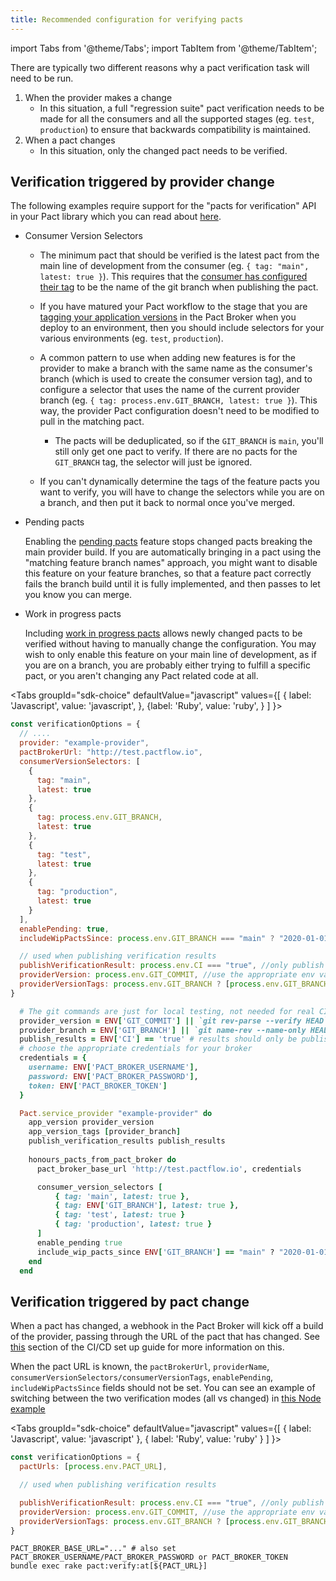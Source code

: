```yaml
---
title: Recommended configuration for verifying pacts
---
```


import Tabs from '@theme/Tabs';
import TabItem from '@theme/TabItem';


There are typically two different reasons why a pact verification task will need to be run.

1. When the provider makes a change
   * In this situation, a full "regression suite" pact verification needs to be made for all the consumers and all the supported stages (eg. `test`, `production`) to ensure that backwards compatibility is maintained.
2. When a pact changes
   * In this situation, only the changed pact needs to be verified.

## Verification triggered by provider change

The following examples require support for the "pacts for verification" API in your Pact library which you can read about [here](/pact_broker/advanced_topics/provider_verification_results#pacts-for-verification).


* Consumer Version Selectors

    * The minimum pact that should be verified is the latest pact from the main line of development from the consumer (eg. `{ tag: "main", latest: true }`). This requires that the [consumer has configured their tag](/consumer/recommended_configuration) to be the name of the git branch when publishing the pact.

    * If you have matured your Pact workflow to the stage that you are [tagging your application versions](/pact_nirvana/step_6) in the Pact Broker when you deploy to an environment, then you should include selectors for your various environments (eg. `test`, `production`).

    * A common pattern to use when adding new features is for the provider to make a branch with the same name as the consumer's branch (which is used to create the consumer version tag), and to configure a selector that uses the name of the current provider branch (eg. `{ tag: process.env.GIT_BRANCH, latest: true }`). This way, the provider Pact configuration doesn't need to be modified to pull in the matching pact.

        * The pacts will be deduplicated, so if the `GIT_BRANCH` is `main`, you'll still only get one pact to verify. If there are no pacts for the `GIT_BRANCH` tag, the selector will just be ignored.

    * If you can't dynamically determine the tags of the feature pacts you want to verify, you will have to change the selectors while you are on a branch, and then put it back to normal once you've merged.

* Pending pacts

    Enabling the [pending pacts](/pact_broker/advanced_topics/pending_pacts) feature stops changed pacts breaking the main provider
    build. If you are automatically bringing in a pact using the "matching feature branch names" approach, you might want to disable this feature on your feature branches, so that a feature pact correctly fails the branch build until it is fully implemented, and then passes to let you know you can merge.

* Work in progress pacts

    Including [work in progress pacts](/pact_broker/advanced_topics/wip_pacts) allows newly changed pacts to be verified without having to manually change the configuration. You may wish to only enable this feature on your main line of development, as if you are on a branch, you are probably either trying to fulfill a specific pact, or you aren't changing any Pact related code at all.

<Tabs
  groupId="sdk-choice"
  defaultValue="javascript"
  values={[
    { label: 'Javascript', value: 'javascript', },
    {label: 'Ruby', value: 'ruby', }
  ]
}>
  <TabItem value="javascript">

  ```js
  const verificationOptions = {
    // ....
    provider: "example-provider",
    pactBrokerUrl: "http://test.pactflow.io",
    consumerVersionSelectors: [
      {
        tag: "main",
        latest: true
      },
      {
        tag: process.env.GIT_BRANCH,
        latest: true
      },
      {
        tag: "test",
        latest: true
      },
      {
        tag: "production",
        latest: true
      }
    ],
    enablePending: true,
    includeWipPactsSince: process.env.GIT_BRANCH === "main" ? "2020-01-01" : undefined,

    // used when publishing verification results
    publishVerificationResult: process.env.CI === "true", //only publish from CI
    providerVersion: process.env.GIT_COMMIT, //use the appropriate env var from your CI system
    providerVersionTags: process.env.GIT_BRANCH ? [process.env.GIT_BRANCH] : [],
  }
  ```
  </TabItem>

  
  <TabItem value="ruby">

  ```ruby
    # The git commands are just for local testing, not needed for real CI
    provider_version = ENV['GIT_COMMIT'] || `git rev-parse --verify HEAD`.strip
    provider_branch = ENV['GIT_BRANCH'] || `git name-rev --name-only HEAD`.strip
    publish_results = ENV['CI'] == 'true' # results should only be published from CI
    # choose the appropriate credentials for your broker
    credentials = {
      username: ENV['PACT_BROKER_USERNAME'],
      password: ENV['PACT_BROKER_PASSWORD'],
      token: ENV['PACT_BROKER_TOKEN']
    }

    Pact.service_provider "example-provider" do
      app_version provider_version
      app_version_tags [provider_branch]
      publish_verification_results publish_results
      
      honours_pacts_from_pact_broker do
        pact_broker_base_url 'http://test.pactflow.io', credentials

        consumer_version_selectors [
            { tag: 'main', latest: true },
            { tag: ENV['GIT_BRANCH'], latest: true },
            { tag: 'test', latest: true }
            { tag: 'production', latest: true }
        ]
        enable_pending true
        include_wip_pacts_since ENV['GIT_BRANCH'] == "main" ? "2020-01-01" : nil
      end
    end
  ```

  </TabItem>
</Tabs>


## Verification triggered by pact change

When a pact has changed, a webhook in the Pact Broker will kick off a build of the provider, passing through the URL of the pact that has changed. See [this](/pact_nirvana/step_4#e-configure-pact-to-be-verified-when-contract-changes) section of the CI/CD set up guide for more information on this.

When the pact URL is known, the `pactBrokerUrl`, `providerName`, `consumerVersionSelectors/consumerVersionTags`, `enablePending`, `includeWipPactsSince` fields should not be set. You can see an example of switching between the two verification modes (all vs changed) in [this Node example](https://github.com/pactflow/example-provider/blob/f1c91ec9f6ab428f95e03cce27c9bd525ee37107/src/product/product.pact.test.js#L23-L75)

<Tabs
  groupId="sdk-choice"
  defaultValue="javascript"
  values={[
    { label: 'Javascript', value: 'javascript' },
    { label: 'Ruby', value: 'ruby' }
  ]
}>
  <TabItem value="javascript">

  ```js
  const verificationOptions = {
    pactUrls: [process.env.PACT_URL],

    // used when publishing verification results

    publishVerificationResult: process.env.CI === "true", //only publish from CI
    providerVersion: process.env.GIT_COMMIT, //use the appropriate env var from your CI system
    providerVersionTags: process.env.GIT_BRANCH ? [process.env.GIT_BRANCH] : [],
  }
   ```

  </TabItem>
  <TabItem value="ruby">

  ```shell
  PACT_BROKER_BASE_URL="..." # also set PACT_BROKER_USERNAME/PACT_BROKER_PASSWORD or PACT_BROKER_TOKEN
  bundle exec rake pact:verify:at[${PACT_URL}]
   ```

  </TabItem>
</Tabs>
